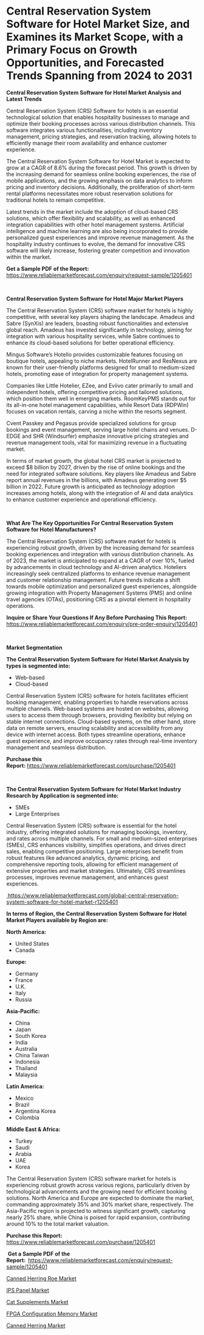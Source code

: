 <p><h1>Central Reservation System Software for Hotel Market Size, and Examines its Market Scope, with a Primary Focus on Growth Opportunities, and Forecasted Trends Spanning from 2024 to 2031</h1></p><p><strong>Central Reservation System Software for Hotel Market Analysis and Latest Trends</strong></p>
<p><p>Central Reservation System (CRS) Software for hotels is an essential technological solution that enables hospitality businesses to manage and optimize their booking processes across various distribution channels. This software integrates various functionalities, including inventory management, pricing strategies, and reservation tracking, allowing hotels to efficiently manage their room availability and enhance customer experience.</p><p>The Central Reservation System Software for Hotel Market is expected to grow at a CAGR of 8.6% during the forecast period. This growth is driven by the increasing demand for seamless online booking experiences, the rise of mobile applications, and the growing emphasis on data analytics to inform pricing and inventory decisions. Additionally, the proliferation of short-term rental platforms necessitates more robust reservation solutions for traditional hotels to remain competitive.</p><p>Latest trends in the market include the adoption of cloud-based CRS solutions, which offer flexibility and scalability, as well as enhanced integration capabilities with other hotel management systems. Artificial intelligence and machine learning are also being incorporated to provide personalized guest experiences and improve revenue management. As the hospitality industry continues to evolve, the demand for innovative CRS software will likely increase, fostering greater competition and innovation within the market.</p></p>
<p><strong>Get a Sample PDF of the Report:&nbsp;</strong> <a href="https://www.reliablemarketforecast.com/enquiry/request-sample/1205401?utm_campaign=1755&utm_medium=2&utm_source=Github&utm_content=ia&utm_term=19102024&utm_id=central-reservation-system-software-for-hotel">https://www.reliablemarketforecast.com/enquiry/request-sample/1205401</a></p>
<p>&nbsp;</p>
<p><strong>Central Reservation System Software for Hotel Major Market Players</strong></p>
<p><p>The Central Reservation System (CRS) software market for hotels is highly competitive, with several key players shaping the landscape. Amadeus and Sabre (SynXis) are leaders, boasting robust functionalities and extensive global reach. Amadeus has invested significantly in technology, aiming for integration with various hospitality services, while Sabre continues to enhance its cloud-based solutions for better operational efficiency.</p><p>Mingus Software’s Hotello provides customizable features focusing on boutique hotels, appealing to niche markets. HotelRunner and ResNexus are known for their user-friendly platforms designed for small to medium-sized hotels, promoting ease of integration for property management systems.</p><p>Companies like Little Hotelier, EZee, and Eviivo cater primarily to small and independent hotels, offering competitive pricing and tailored solutions, which position them well in emerging markets. RoomKeyPMS stands out for its all-in-one hotel management capabilities, while Resort Data (RDPWin) focuses on vacation rentals, carving a niche within the resorts segment.</p><p>Cvent Passkey and Pegasus provide specialized solutions for group bookings and event management, serving large hotel chains and venues. D-EDGE and SHR (Windsurfer) emphasize innovative pricing strategies and revenue management tools, vital for maximizing revenue in a fluctuating market.</p><p>In terms of market growth, the global hotel CRS market is projected to exceed $8 billion by 2027, driven by the rise of online bookings and the need for integrated software solutions. Key players like Amadeus and Sabre report annual revenues in the billions, with Amadeus generating over $5 billion in 2022. Future growth is anticipated as technology adoption increases among hotels, along with the integration of AI and data analytics to enhance customer experience and operational efficiency.</p></p>
<p>&nbsp;</p>
<p><strong>What Are The Key Opportunities For Central Reservation System Software for Hotel Manufacturers?</strong></p>
<p><p>The Central Reservation System (CRS) software market for hotels is experiencing robust growth, driven by the increasing demand for seamless booking experiences and integration with various distribution channels. As of 2023, the market is anticipated to expand at a CAGR of over 10%, fueled by advancements in cloud technology and AI-driven analytics. Hoteliers increasingly seek centralized platforms to enhance revenue management and customer relationship management. Future trends indicate a shift towards mobile optimization and personalized guest experiences, alongside growing integration with Property Management Systems (PMS) and online travel agencies (OTAs), positioning CRS as a pivotal element in hospitality operations.</p></p>
<p><strong>Inquire or Share Your Questions If Any Before Purchasing This Report:</strong> <a href="https://www.reliablemarketforecast.com/enquiry/pre-order-enquiry/1205401?utm_campaign=1755&utm_medium=2&utm_source=Github&utm_content=ia&utm_term=19102024&utm_id=central-reservation-system-software-for-hotel">https://www.reliablemarketforecast.com/enquiry/pre-order-enquiry/1205401</a></p>
<p>&nbsp;</p>
<p><strong>Market Segmentation</strong></p>
<p><strong>The Central Reservation System Software for Hotel Market Analysis by types is segmented into:</strong></p>
<p><ul><li>Web-based</li><li>Cloud-based</li></ul></p>
<p><p>Central Reservation System (CRS) software for hotels facilitates efficient booking management, enabling properties to handle reservations across multiple channels. Web-based systems are hosted on websites, allowing users to access them through browsers, providing flexibility but relying on stable internet connections. Cloud-based systems, on the other hand, store data on remote servers, ensuring scalability and accessibility from any device with internet access. Both types streamline operations, enhance guest experience, and improve occupancy rates through real-time inventory management and seamless distribution.</p></p>
<p><strong>Purchase this Report:&nbsp;</strong><a href="https://www.reliablemarketforecast.com/purchase/1205401?utm_campaign=1755&utm_medium=2&utm_source=Github&utm_content=ia&utm_term=19102024&utm_id=central-reservation-system-software-for-hotel">https://www.reliablemarketforecast.com/purchase/1205401</a></p>
<p>&nbsp;</p>
<p><strong>The Central Reservation System Software for Hotel Market Industry Research by Application is segmented into:</strong></p>
<p><ul><li>SMEs</li><li>Large Enterprises</li></ul></p>
<p><p>Central Reservation System (CRS) software is essential for the hotel industry, offering integrated solutions for managing bookings, inventory, and rates across multiple channels. For small and medium-sized enterprises (SMEs), CRS enhances visibility, simplifies operations, and drives direct sales, enabling competitive positioning. Large enterprises benefit from robust features like advanced analytics, dynamic pricing, and comprehensive reporting tools, allowing for efficient management of extensive properties and market strategies. Ultimately, CRS streamlines processes, improves revenue management, and enhances guest experiences.</p></p>
<p><a href="https://www.reliablemarketforecast.com/global-central-reservation-system-software-for-hotel-market-r1205401?utm_campaign=1755&utm_medium=2&utm_source=Github&utm_content=ia&utm_term=19102024&utm_id=central-reservation-system-software-for-hotel">&nbsp;https://www.reliablemarketforecast.com/global-central-reservation-system-software-for-hotel-market-r1205401</a></p>
<p><strong>In terms of Region, the Central Reservation System Software for Hotel Market Players available by Region are:</strong></p>
<p>
    <p> <strong> North America: </strong>
        <ul>
            <li>United States</li>
            <li>Canada</li>
        </ul>
        </p> 
    <p> <strong> Europe: </strong>
        <ul>
            <li>Germany</li>
            <li>France</li>
            <li>U.K.</li>
            <li>Italy</li>
            <li>Russia</li>
        </ul>
        </p> 
    <p> <strong> Asia-Pacific: </strong>
        <ul>
            <li>China</li>
            <li>Japan</li>
            <li>South Korea</li>
            <li>India</li>
            <li>Australia</li>
            <li>China Taiwan</li>
            <li>Indonesia</li>
            <li>Thailand</li>
            <li>Malaysia</li>
        </ul>
        </p> 
    <p> <strong> Latin America: </strong>
        <ul>
            <li>Mexico</li>
            <li>Brazil</li>
            <li>Argentina Korea</li>
            <li>Colombia</li>
        </ul>
        </p> 
    <p> <strong> Middle East & Africa: </strong>
        <ul>
            <li>Turkey</li>
            <li>Saudi</li>
            <li>Arabia</li>
            <li>UAE</li>
            <li>Korea</li>
        </ul>
    </p>
    </p>
<p><p>The Central Reservation System (CRS) software market for hotels is experiencing robust growth across various regions, particularly driven by technological advancements and the growing need for efficient booking solutions. North America and Europe are expected to dominate the market, commanding approximately 35% and 30% market share, respectively. The Asia-Pacific region is projected to witness significant growth, capturing nearly 25% share, while China is poised for rapid expansion, contributing around 10% to the total market valuation.</p></p>
<p><strong>Purchase this Report: </strong><a href="https://www.reliablemarketforecast.com/purchase/1205401?utm_campaign=1755&utm_medium=2&utm_source=Github&utm_content=ia&utm_term=19102024&utm_id=central-reservation-system-software-for-hotel">https://www.reliablemarketforecast.com/purchase/1205401</a></p>
<p>&nbsp;<strong>Get a Sample PDF of the Report:&nbsp;&nbsp;</strong><a href="https://www.reliablemarketforecast.com/enquiry/request-sample/1205401?utm_campaign=1755&utm_medium=2&utm_source=Github&utm_content=ia&utm_term=19102024&utm_id=central-reservation-system-software-for-hotel">https://www.reliablemarketforecast.com/enquiry/request-sample/1205401</a></p>
<p><strong></strong></p>
<p><p><a href="https://www.linkedin.com/pulse/canned-herring-roe-market-trends-growth-outlook-2024-2031-kl6xe?utm_campaign=1755&utm_medium=2&utm_source=Github&utm_content=ia&utm_term=19102024&utm_id=central-reservation-system-software-for-hotel">Canned Herring Roe Market</a></p><p><a href="https://www.linkedin.com/pulse/global-ips-panel-market-trends-forecasts-strategic-analysis-opvff?utm_campaign=1755&utm_medium=2&utm_source=Github&utm_content=ia&utm_term=19102024&utm_id=central-reservation-system-software-for-hotel">IPS Panel Market</a></p><p><a href="https://www.linkedin.com/pulse/global-cat-supplements-industry-research-report-competitive-s81ue?utm_campaign=1755&utm_medium=2&utm_source=Github&utm_content=ia&utm_term=19102024&utm_id=central-reservation-system-software-for-hotel">Cat Supplements Market</a></p><p><a href="https://www.linkedin.com/pulse/exploring-fpga-configuration-memory-market-strategic-1le2f?utm_campaign=1755&utm_medium=2&utm_source=Github&utm_content=ia&utm_term=19102024&utm_id=central-reservation-system-software-for-hotel">FPGA Configuration Memory Market</a></p><p><a href="https://www.linkedin.com/pulse/global-canned-herring-market-focus-application-end-use-industry-y303e?utm_campaign=1755&utm_medium=2&utm_source=Github&utm_content=ia&utm_term=19102024&utm_id=central-reservation-system-software-for-hotel">Canned Herring Market</a></p></p>